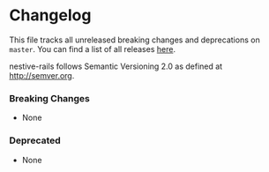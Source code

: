 # Changelog

This file tracks all unreleased breaking changes and deprecations on `master`. You can find a list of all releases [here](https://github.com/jonhue/nestive-rails/releases).

nestive-rails follows Semantic Versioning 2.0 as defined at http://semver.org.

### Breaking Changes

* None

### Deprecated

* None
